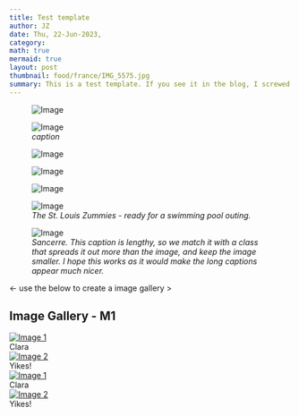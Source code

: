 ```yaml
---
title: Test template
author: JZ
date: Thu, 22-Jun-2023,
category: 
math: true
mermaid: true
layout: post
thumbnail: food/france/IMG_5575.jpg
summary: This is a test template. If you see it in the blog, I screwed up!
---  
```





<figure class = 'landscape' >
  <img src="{{ "sancerre/DSC04933-1.jpg" | prepend: site.imageurl | prepend: site.baseurl  }}" alt="Image" />
  <figcaption><em></em></figcaption>
</figure>   
<figure class = 'landscape' >
  <img src="{{ "sancerre/DSC04933-1.jpg" | prepend: site.imageurl | prepend: site.baseurl  }}" alt="Image" />
  <figcaption><em>caption</em></figcaption>
</figure>

<figure class = 'portrait-wide-caption' >
  <img src="{{ "sancerre/DSC04933-1.jpg" | prepend: site.imageurl | prepend: site.baseurl  }}" alt="Image" />
  <figcaption><em></em></figcaption>
</figure>

<figure class = 'portrait' >
  <img src="{{ "sancerre/DSC04933-1.jpg" | prepend: site.imageurl | prepend: site.baseurl  }}" alt="Image" />
  <figcaption><em></em></figcaption>
</figure>
<figure class = 'portrait' >
  <img src="{{ "sancerre/DSC04933-1.jpg" | prepend: site.imageurl | prepend: site.baseurl  }}" alt="Image" />
  <figcaption><em></em></figcaption>
</figure>

<figure class = "landscape" >
	<img src="{{ "2022/06/DSC02529-1.jpg" | prepend: site.imageurl | prepend: site.baseurl  }}" alt="Image" />
	<figcaption><em>The St. Louis Zummies - ready for a swimming pool outing.</em></figcaption>
</figure>

<figure class = "portrait-wide-caption" >
	<img class = "narrow" src="{{"sancerre/DSC04945-3.jpg" | prepend: site.imageurl | prepend: site.baseurl  }}" alt="Image" />
	<figcaption><em>Sancerre. This caption is lengthy, so we match it with a class that spreads it out more than the image, and keep the image smaller. I hope this works as it would make the long captions appear much nicer.</em></figcaption>
</figure>

<- use the below to create a image gallery >
<h2>Image Gallery - M1</h2>

<div class="responsive">
  <div class="blog-photo">
    <a target="_blank" href="{{ "2022/01/image-1.jpg" | prepend: site.imageurl | prepend: site.baseurl  }}">
	  <img src="{{ "2022/01/image-1-sq.jpg" | prepend: site.imageurl | prepend: site.baseurl  }}" alt="Image 1" />
    </a>
    <figcaption class="desc">Clara</figcaption>
  </div>
</div>


<div class="responsive">
  <div class="blog-photo">
    <a target="_blank" href="{{ "2022/01/image-2.jpg" | prepend: site.imageurl | prepend: site.baseurl  }}">
 	<img src="{{ "2022/01/image-2-sq.jpg" | prepend: site.imageurl | prepend: site.baseurl  }}" alt="Image 2" />
   </a>
    <figcaption class="desc">Yikes!</figcaption>
  </div>
</div>


<div class="responsive">
  <div class="blog-photo">
    <a target="_blank" href="{{ "2022/01/image-1.jpg" | prepend: site.imageurl | prepend: site.baseurl  }}">
	  <img src="{{ "2022/01/image-1-sq.jpg" | prepend: site.imageurl | prepend: site.baseurl  }}" alt="Image 1" />
    </a>
    <div class="desc">Clara</div>
  </div>
</div>


<div class="responsive">
  <div class="blog-photo">
    <a target="_blank" href="{{ "2022/01/image-2.jpg" | prepend: site.imageurl | prepend: site.baseurl  }}">
 	<img src="{{ "2022/01/image-2-sq.jpg" | prepend: site.imageurl | prepend: site.baseurl  }}" alt="Image 2" />
   </a>
    <div class="desc">Yikes!</div>
  </div>
</div>

<div class="clearfix"></div>

